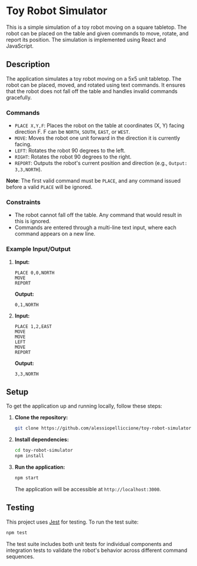 
# Toy Robot Simulator

This is a simple simulation of a toy robot moving on a square tabletop. The robot can be placed on the table and given commands to move, rotate, and report its position. The simulation is implemented using React and JavaScript.

## Description

The application simulates a toy robot moving on a 5x5 unit tabletop. The robot can be placed, moved, and rotated using text commands. It ensures that the robot does not fall off the table and handles invalid commands gracefully.

### Commands

- `PLACE X,Y,F`: Places the robot on the table at coordinates (X, Y) facing direction F. F can be `NORTH`, `SOUTH`, `EAST`, or `WEST`.
- `MOVE`: Moves the robot one unit forward in the direction it is currently facing.
- `LEFT`: Rotates the robot 90 degrees to the left.
- `RIGHT`: Rotates the robot 90 degrees to the right.
- `REPORT`: Outputs the robot's current position and direction (e.g., `Output: 3,3,NORTH`).

**Note**: The first valid command must be `PLACE`, and any command issued before a valid `PLACE` will be ignored.

### Constraints

- The robot cannot fall off the table. Any command that would result in this is ignored.
- Commands are entered through a multi-line text input, where each command appears on a new line.

### Example Input/Output

1. **Input:**

    ```plaintext
    PLACE 0,0,NORTH
    MOVE
    REPORT
    ```

    **Output:**

    ```plaintext
    0,1,NORTH
    ```

2. **Input:**

    ```plaintext
    PLACE 1,2,EAST
    MOVE
    MOVE
    LEFT
    MOVE
    REPORT
    ```

    **Output:**

    ```plaintext
    3,3,NORTH
    ```

## Setup

To get the application up and running locally, follow these steps:

1. **Clone the repository:**

    ```bash
    git clone https://github.com/alessiopelliccione/toy-robot-simulator.git
    ```

2. **Install dependencies:**

    ```bash
    cd toy-robot-simulator
    npm install
    ```

3. **Run the application:**

    ```bash
    npm start
    ```

    The application will be accessible at `http://localhost:3000`.

## Testing

This project uses [Jest](https://jestjs.io/) for testing. To run the test suite:

```bash
npm test
```

The test suite includes both unit tests for individual components and integration tests to validate the robot's behavior across different command sequences.
